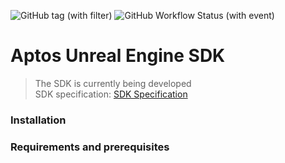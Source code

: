 ![GitHub tag (with filter)](https://img.shields.io/github/v/tag/manuvantara/aptos-unreal-sdk?label=version)
![GitHub Workflow Status (with event)](https://img.shields.io/github/actions/workflow/status/manuvantara/aptos-unreal-sdk/CI.yaml?label=Test%20status)


# Aptos Unreal Engine SDK
> The SDK is currently being developed <br>
> SDK specification: [SDK Specification](https://github.com/aptos-foundation/registry-projects/blob/main/registry/unreal_sdk.md)

### Installation

### Requirements and prerequisites
